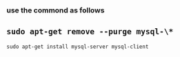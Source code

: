 ### use the commond as follows
`sudo apt-get remove --purge mysql-\*`
---
`sudo apt-get install mysql-server mysql-client`
